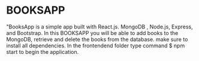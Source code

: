 # BOOKSAPP
"BooksApp is a simple app built with React.js. MongoDB , Node.js, Express, and Bootstrap. 
In this BOOKSAPP you will be able to add books to the MongoDB, retrieve and delete the books from the database.
make sure to install all dependencies.
In the frontendend folder type command $ npm start to begin the application.


